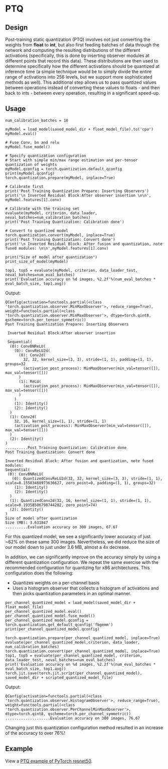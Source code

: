 # PTQ

## Design

Post-training static quantization (PTQ) involves not just converting the weights from **float** to **int**, but also first feeding batches of data through the network and computing the resulting distributions of the different activations (specifically, this is done by inserting observer modules at different points that record this data). These distributions are then used to determine specifically how the different activations should be quantized at inference time (a simple technique would be to simply divide the entire range of activations into 256 levels, but we support more sophisticated methods as well). This additional step allows us to pass quantized values between operations instead of converting these values to floats - and then back to ints - between every operation, resulting in a significant speed-up.

## Usage
```
num_calibration_batches = 10

myModel = load_model(saved_model_dir + float_model_file).to('cpu')
myModel.eval()

# Fuse Conv, bn and relu
myModel.fuse_model()

# Specify quantization configuration
# Start with simple min/max range estimation and per-tensor quantization of weights
myModel.qconfig = torch.quantization.default_qconfig
print(myModel.qconfig)
torch.quantization.prepare(myModel, inplace=True)

# Calibrate first
print('Post Training Quantization Prepare: Inserting Observers')
print('\n Inverted Residual Block:After observer insertion \n\n', myModel.features[1].conv)

# Calibrate with the training set
evaluate(myModel, criterion, data_loader, neval_batches=num_calibration_batches)
print('Post Training Quantization: Calibration done')

# Convert to quantized model
torch.quantization.convert(myModel, inplace=True)
print('Post Training Quantization: Convert done')
print('\n Inverted Residual Block: After fusion and quantization, note fused modules: \n\n',myModel.features[1].conv)

print("Size of model after quantization")
print_size_of_model(myModel)

top1, top5 = evaluate(myModel, criterion, data_loader_test, neval_batches=num_eval_batches)
print('Evaluation accuracy on %d images, %2.2f'%(num_eval_batches * eval_batch_size, top1.avg))
```
Output:
```
QConfig(activation=functools.partial(<class 'torch.quantization.observer.MinMaxObserver'>, reduce_range=True), weight=functools.partial(<class 'torch.quantization.observer.MinMaxObserver'>, dtype=torch.qint8, qscheme=torch.per_tensor_symmetric))
Post Training Quantization Prepare: Inserting Observers

 Inverted Residual Block:After observer insertion

 Sequential(
  (0): ConvBNReLU(
    (0): ConvReLU2d(
      (0): Conv2d(
        32, 32, kernel_size=(3, 3), stride=(1, 1), padding=(1, 1), groups=32
        (activation_post_process): MinMaxObserver(min_val=tensor([]), max_val=tensor([]))
      )
      (1): ReLU(
        (activation_post_process): MinMaxObserver(min_val=tensor([]), max_val=tensor([]))
      )
    )
    (1): Identity()
    (2): Identity()
  )
  (1): Conv2d(
    32, 16, kernel_size=(1, 1), stride=(1, 1)
    (activation_post_process): MinMaxObserver(min_val=tensor([]), max_val=tensor([]))
  )
  (2): Identity()
)
..........Post Training Quantization: Calibration done
Post Training Quantization: Convert done

Inverted Residual Block: After fusion and quantization, note fused modules:
Sequential(
 (0): ConvBNReLU(
   (0): QuantizedConvReLU2d(32, 32, kernel_size=(3, 3), stride=(1, 1), scale=0.15583468973636627, zero_point=0, padding=(1, 1), groups=32)
    (1): Identity()
    (2): Identity()
  )
  (1): QuantizedConv2d(32, 16, kernel_size=(1, 1), stride=(1, 1), scale=0.19358506798744202, zero_point=74)
  (2): Identity()
)
Size of model after quantization
Size (MB): 3.631847
..........Evaluation accuracy on 300 images, 67.67
```
For this quantized model, we see a significantly lower accuracy of just ~62% on these same 300 images. Nevertheless, we did reduce the size of our model down to just under 3.6 MB, almost a 4x decrease.

In addition, we can significantly improve on the accuracy simply by using a different quantization configuration. We repeat the same exercise with the recommended configuration for quantizing for x86 architectures. This configuration does the following:

* Quantizes weights on a per-channel basis
* Uses a histogram observer that collects a histogram of activations and then picks quantization parameters in an optimal manner.
```
per_channel_quantized_model = load_model(saved_model_dir + float_model_file)
per_channel_quantized_model.eval()
per_channel_quantized_model.fuse_model()
per_channel_quantized_model.qconfig = torch.quantization.get_default_qconfig('fbgemm')
print(per_channel_quantized_model.qconfig)

torch.quantization.prepare(per_channel_quantized_model, inplace=True)
evaluate(per_channel_quantized_model,criterion, data_loader, num_calibration_batches)
torch.quantization.convert(per_channel_quantized_model, inplace=True)
top1, top5 = evaluate(per_channel_quantized_model, criterion, data_loader_test, neval_batches=num_eval_batches)
print('Evaluation accuracy on %d images, %2.2f'%(num_eval_batches * eval_batch_size, top1.avg))
torch.jit.save(torch.jit.script(per_channel_quantized_model), saved_model_dir + scripted_quantized_model_file)
```
Output:
```
QConfig(activation=functools.partial(<class 'torch.quantization.observer.HistogramObserver'>, reduce_range=True), weight=functools.partial(<class 'torch.quantization.observer.PerChannelMinMaxObserver'>, dtype=torch.qint8, qscheme=torch.per_channel_symmetric))
....................Evaluation accuracy on 300 images, 76.67
```
Changing just this quantization configuration method resulted in an increase of the accuracy to over 76%!

## Example
View a [PTQ example of PyTorch resnet50](../examples/pytorch/image_recognition/imagenet/cpu/ptq/README.md).


